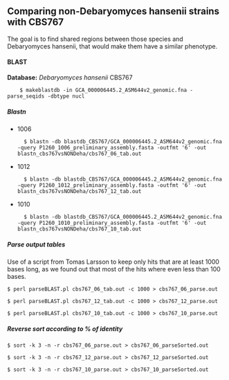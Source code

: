 ## Comparing non-Debaryomyces hansenii strains with CBS767

The goal is to find shared regions between those species and Debaryomyces hansenii, that would make them have a similar phenotype. 


#### BLAST

**Database:** *Debaryomyces hansenii* CBS767

        $ makeblastdb -in GCA_000006445.2_ASM644v2_genomic.fna -parse_seqids -dbtype nucl

##### Blastn

- 1006

		$ blastn -db blastdb_CBS767/GCA_000006445.2_ASM644v2_genomic.fna -query P1260_1006_preliminary_assembly.fasta -outfmt '6' -out blastn_cbs767vsNONDeha/cbs767_06_tab.out

- 1012

		$ blastn -db blastdb_CBS767/GCA_000006445.2_ASM644v2_genomic.fna -query P1260_1012_preliminary_assembly.fasta -outfmt '6' -out blastn_cbs767vsNONDeha/cbs767_12_tab.out

- 1010

		$ blastn -db blastdb_CBS767/GCA_000006445.2_ASM644v2_genomic.fna -query P1260_1010_preliminary_assembly.fasta -outfmt '6' -out blastn_cbs767vsNONDeha/cbs767_10_tab.out


##### Parse output tables

Use of a script from Tomas Larsson to keep only hits that are at least 1000 bases long, as we found out that most of the hits where even less than 100 bases.

	$ perl parseBLAST.pl cbs767_06_tab.out -c 1000 > cbs767_06_parse.out

	$ perl parseBLAST.pl cbs767_12_tab.out -c 1000 > cbs767_12_parse.out

	$ perl parseBLAST.pl cbs767_10_tab.out -c 1000 > cbs767_10_parse.out

##### Reverse sort according to % of identity

	$ sort -k 3 -n -r cbs767_06_parse.out > cbs767_06_parseSorted.out

	$ sort -k 3 -n -r cbs767_12_parse.out > cbs767_12_parseSorted.out

	$ sort -k 3 -n -r cbs767_10_parse.out > cbs767_10_parseSorted.out


